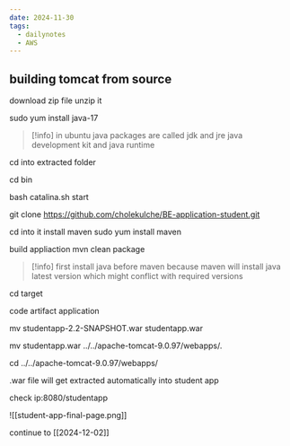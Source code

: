 ```yaml
---
date: 2024-11-30
tags:
  - dailynotes
  - AWS
---
```

## building tomcat from source

download zip file 
unzip it

sudo yum install java-17

>[!info]
>in ubuntu java packages are called
>jdk and jre
>java development kit and java runtime

cd into extracted folder

cd bin

bash catalina.sh start

git clone https://github.com/cholekulche/BE-application-student.git

cd into it
install maven
sudo yum install maven

build appliaction
mvn clean package

>[!info]
>first install java before maven because
>maven will install java latest version which might conflict with required versions

cd target


code 
artifact application

 mv studentapp-2.2-SNAPSHOT.war studentapp.war
 
 mv studentapp.war ../../apache-tomcat-9.0.97/webapps/.

cd ../../apache-tomcat-9.0.97/webapps/

.war file will get extracted automatically into student app

check ip:8080/studentapp

![[student-app-final-page.png]]

continue to [[2024-12-02]]
